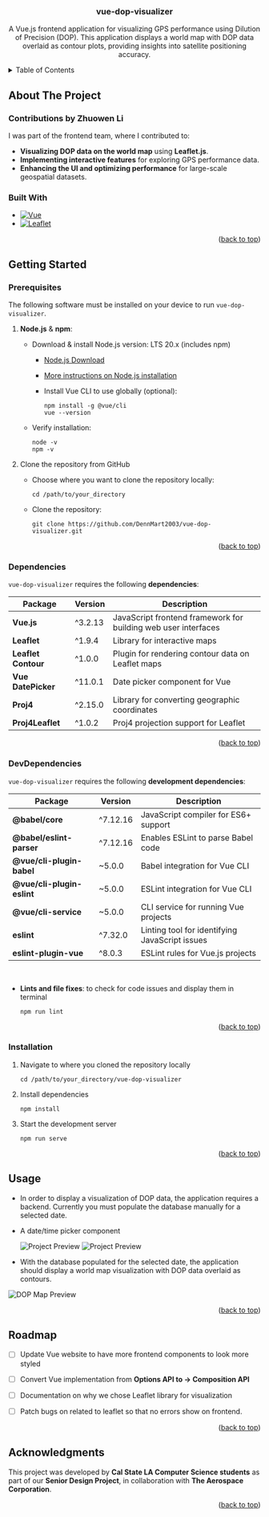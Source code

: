 <a id="readme-top"></a>
<br />
<div align="center">
<h3 align="center">vue-dop-visualizer</h3>

  <p align="center">
    A Vue.js frontend application for visualizing GPS performance using Dilution of Precision (DOP). This application displays a world map with DOP data overlaid as contour plots, providing insights into satellite positioning accuracy.
    <br />
    
  </p>
</div>

<!-- TABLE OF CONTENTS -->
<details>
  <summary>Table of Contents</summary>
  <ol>
    <li>
      <a href="#about-the-project">About The Project</a>
      <ul>
        <li><a href="#built-with">Built With</a></li>
      </ul>
    </li>
    <li>
      <a href="#getting-started">Getting Started</a>
      <ul>
        <li><a href="#prerequisites">Prerequisites</a></li>
        <li><a href="#installation">Installation</a></li>
        <li><a href="#dependencies">Dependencies</a></li>
        <li><a href="#devdependencies">Dev Dependencies</a></li>
      </ul>
    </li>
    <li><a href="#usage">Usage</a></li>
    <li><a href="#roadmap">Roadmap</a></li>
    <li><a href="#acknowledgments">Acknowledgments</a></li>
  </ol>
</details>

## About The Project
### Contributions by Zhuowen Li
I was part of the frontend team, where I contributed to:
- **Visualizing DOP data on the world map** using **Leaflet.js**.
- **Implementing interactive features** for exploring GPS performance data.
- **Enhancing the UI and optimizing performance** for large-scale geospatial datasets.
### Built With
* [![Vue][Vue.js]][Vue-url]
* [![Leaflet](https://img.shields.io/badge/Leaflet-009900?style=for-the-badge&logo=leaflet&logoColor=white)](https://leafletjs.com/)

<p align="right">(<a href="#readme-top">back to top</a>)</p>

<!-- GETTING STARTED -->
## Getting Started

### Prerequisites
The following software must be installed on your device to run ```vue-dop-visualizer```.

1. **Node.js** & **npm**:

    - Download & install Node.js version: LTS 20.x (includes npm)
        - [Node.js Download](https://nodejs.org/en/download)
        - [More instructions on Node.js installation](https://docs.npmjs.com/downloading-and-installing-node-js-and-npm)
        - Install Vue CLI to use globally (optional):

            ```
            npm install -g @vue/cli
            vue --version
            ```
    - Verify installation:

        ```
        node -v
        npm -v
        ```
2. Clone the repository from GitHub

    - Choose where you want to clone the repository locally:

        ```
        cd /path/to/your_directory
        ```
    - Clone the repository:

        ```
        git clone https://github.com/DennMart2003/vue-dop-visualizer.git
        ```
    <p align="right">(<a href="#readme-top">back to top</a>)</p>

### Dependencies
```vue-dop-visualizer``` requires the following **dependencies**:

| Package | Version | Description |
|---------|---------|-------------|
| **Vue.js** | ^3.2.13 | JavaScript frontend framework for building web user interfaces|
| **Leaflet** | ^1.9.4 | Library for interactive maps |
| **Leaflet Contour** | ^1.0.0 | Plugin for rendering contour data on Leaflet maps |
| **Vue DatePicker** | ^11.0.1 | Date picker component for Vue |
| **Proj4** | ^2.15.0 | Library for converting geographic coordinates |
| **Proj4Leaflet** | ^1.0.2 | Proj4 projection support for Leaflet |
<p align="right">(<a href="#readme-top">back to top</a>)</p>

### DevDependencies
```vue-dop-visualizer``` requires the following **development dependencies**:

| Package | Version | Description |
|---------|---------|-------------|
| **@babel/core** | ^7.12.16 | JavaScript compiler for ES6+ support |
| **@babel/eslint-parser** | ^7.12.16 | Enables ESLint to parse Babel code |
| **@vue/cli-plugin-babel** | ~5.0.0 | Babel integration for Vue CLI |
| **@vue/cli-plugin-eslint** | ~5.0.0 | ESLint integration for Vue CLI |
| **@vue/cli-service** | ~5.0.0 | CLI service for running Vue projects |
| **eslint** | ^7.32.0 | Linting tool for identifying JavaScript issues |
| **eslint-plugin-vue** | ^8.0.3 | ESLint rules for Vue.js projects |

<br>

- **Lints and file fixes**: to check for code issues and display them in terminal

    ```
    npm run lint
    ```

<p align="right">(<a href="#readme-top">back to top</a>)</p>



### Installation
1. Navigate to where you cloned the repository locally

    ```
    cd /path/to/your_directory/vue-dop-visualizer
    ```

2. Install dependencies
    ```
    npm install
    ```

3. Start the development server
    ```
    npm run serve
    ```
<p align="right">(<a href="#readme-top">back to top</a>)</p>

## Usage

- In order to display a visualization of DOP data, the application requires a backend. Currently you must populate the database manually for a selected date.
- A date/time picker component

    ![Project Preview](images/date-picker-preview.png)
    ![Project Preview](images/date-time-picker-preview.png)

- With the database populated for the selected date, the application should display a world map visualization with DOP data overlaid as contours.


![DOP Map Preview](images/dop-map-preview.png)

<p align="right">(<a href="#readme-top">back to top</a>)</p>

<!-- ROADMAP -->
## Roadmap

- [ ] Update Vue website to have more frontend components to look more styled
- [ ] Convert Vue implementation from **Options API to -> Composition API**
- [ ] Documentation on why we chose Leaflet library for visualization
- [ ] Patch bugs on related to leaflet so that no errors show on frontend.





<p align="right">(<a href="#readme-top">back to top</a>)</p>

## Acknowledgments

This project was developed by **Cal State LA Computer Science students** as part of our **Senior Design Project**, in collaboration with **The Aerospace Corporation**.

<p align="right">(<a href="#readme-top">back to top</a>)</p>




[Vue.js]: https://img.shields.io/badge/Vue.js-35495E?style=for-the-badge&logo=vuedotjs&logoColor=4FC08D
[Vue-url]: https://vuejs.org/



